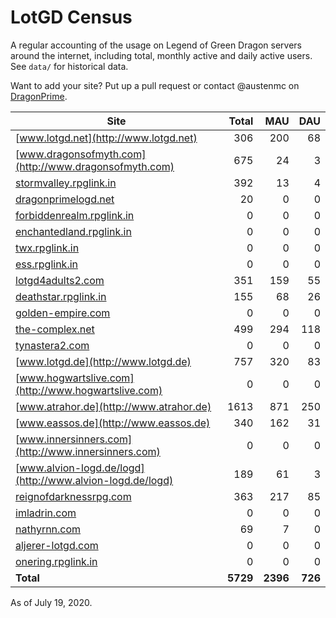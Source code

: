 # LotGD Census
A regular accounting of the usage on Legend of Green Dragon servers around the internet, including total, monthly active and daily active users. See `data/` for historical data.

Want to add your site? Put up a pull request or contact @austenmc on [DragonPrime](http://dragonprime.net).


Site | Total | MAU | DAU
--- | ---:| ---:| ---:
[www.lotgd.net](http://www.lotgd.net)|306|200|68
[www.dragonsofmyth.com](http://www.dragonsofmyth.com)|675|24|3
[stormvalley.rpglink.in](http://stormvalley.rpglink.in)|392|13|4
[dragonprimelogd.net](http://dragonprimelogd.net)|20|0|0
[forbiddenrealm.rpglink.in](http://forbiddenrealm.rpglink.in)|0|0|0
[enchantedland.rpglink.in](http://enchantedland.rpglink.in)|0|0|0
[twx.rpglink.in](http://twx.rpglink.in)|0|0|0
[ess.rpglink.in](http://ess.rpglink.in)|0|0|0
[lotgd4adults2.com](http://lotgd4adults2.com)|351|159|55
[deathstar.rpglink.in](http://deathstar.rpglink.in)|155|68|26
[golden-empire.com](http://golden-empire.com)|0|0|0
[the-complex.net](http://the-complex.net)|499|294|118
[tynastera2.com](http://tynastera2.com)|0|0|0
[www.lotgd.de](http://www.lotgd.de)|757|320|83
[www.hogwartslive.com](http://www.hogwartslive.com)|0|0|0
[www.atrahor.de](http://www.atrahor.de)|1613|871|250
[www.eassos.de](http://www.eassos.de)|340|162|31
[www.innersinners.com](http://www.innersinners.com)|0|0|0
[www.alvion-logd.de/logd](http://www.alvion-logd.de/logd)|189|61|3
[reignofdarknessrpg.com](http://reignofdarknessrpg.com)|363|217|85
[imladrin.com](http://imladrin.com)|0|0|0
[nathyrnn.com](http://nathyrnn.com)|69|7|0
[aljerer-lotgd.com](http://aljerer-lotgd.com)|0|0|0
[onering.rpglink.in](http://onering.rpglink.in)|0|0|0
**Total**|**5729**|**2396**|**726**

As of July 19, 2020.
